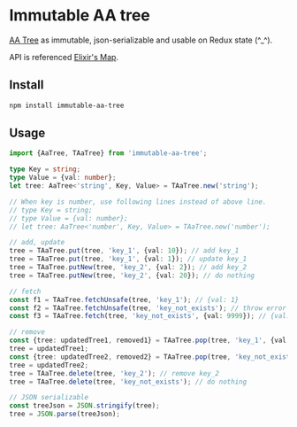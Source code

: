 # Immutable AA tree

[AA Tree](https://en.wikipedia.org/wiki/AA_tree) as immutable, json-serializable and usable on Redux state (^_^).

API is referenced [Elixir's Map](https://hexdocs.pm/elixir/1.12/Map.html).

## Install

```bash
npm install immutable-aa-tree
```

## Usage

```typescript
import {AaTree, TAaTree} from 'immutable-aa-tree';

type Key = string;
type Value = {val: number};
let tree: AaTree<'string', Key, Value> = TAaTree.new('string');

// When key is number, use following lines instead of above line.
// type Key = string;
// type Value = {val: number};
// let tree: AaTree<'number', Key, Value> = TAaTree.new('number');

// add, update
tree = TAaTree.put(tree, 'key_1', {val: 10}); // add key_1
tree = TAaTree.put(tree, 'key_1', {val: 1}); // update key_1
tree = TAaTree.putNew(tree, 'key_2', {val: 2}); // add key_2
tree = TAaTree.putNew(tree, 'key_2', {val: 20}); // do nothing

// fetch
const f1 = TAaTree.fetchUnsafe(tree, 'key_1'); // {val: 1}
const f2 = TAaTree.fetchUnsafe(tree, 'key_not_exists'); // throw error
const f3 = TAaTree.fetch(tree, 'key_not_exists', {val: 9999}); // {val: 9999}

// remove
const {tree: updatedTree1, removed1} = TAaTree.pop(tree, 'key_1', {val: 9999}); // remove key_1 and get {val: 1}
tree = updatedTree1;
const {tree: updatedTree2, removed2} = TAaTree.pop(tree, 'key_not_exists', {val: 9999,}); // tree is not changed and get {val: 9999}
tree = updatedTree2;
tree = TAaTree.delete(tree, 'key_2'); // remove key_2
tree = TAaTree.delete(tree, 'key_not_exists'); // do nothing

// JSON serializable
const treeJson = JSON.stringify(tree);
tree = JSON.parse(treeJson);
```
